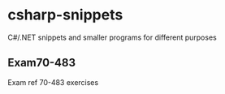 # csharp-snippets
C#/.NET snippets and smaller programs for different purposes

## Exam70-483
Exam ref 70-483 exercises
